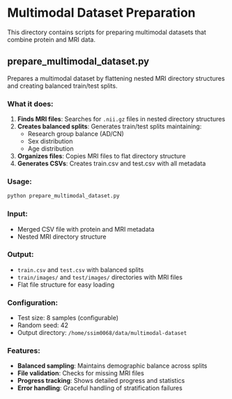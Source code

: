 # Multimodal Dataset Preparation

This directory contains scripts for preparing multimodal datasets that combine protein and MRI data.

## prepare_multimodal_dataset.py

Prepares a multimodal dataset by flattening nested MRI directory structures and creating balanced train/test splits.

### What it does:

1. **Finds MRI files**: Searches for `.nii.gz` files in nested directory structures
2. **Creates balanced splits**: Generates train/test splits maintaining:
   - Research group balance (AD/CN)
   - Sex distribution
   - Age distribution
3. **Organizes files**: Copies MRI files to flat directory structure
4. **Generates CSVs**: Creates train.csv and test.csv with all metadata

### Usage:

```bash
python prepare_multimodal_dataset.py
```

### Input:
- Merged CSV file with protein and MRI metadata
- Nested MRI directory structure

### Output:
- `train.csv` and `test.csv` with balanced splits
- `train/images/` and `test/images/` directories with MRI files
- Flat file structure for easy loading

### Configuration:
- Test size: 8 samples (configurable)
- Random seed: 42
- Output directory: `/home/ssim0068/data/multimodal-dataset`

### Features:
- **Balanced sampling**: Maintains demographic balance across splits
- **File validation**: Checks for missing MRI files
- **Progress tracking**: Shows detailed progress and statistics
- **Error handling**: Graceful handling of stratification failures
